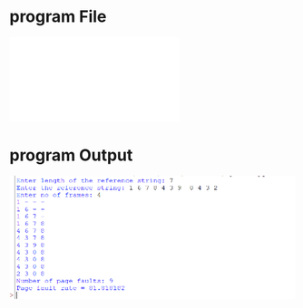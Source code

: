 # program File
![optimal.py](optimal.py)
# program Output
![optimal_output.png](optimal_output.png)

